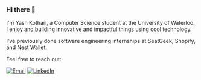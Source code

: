 ### Hi there 👋
I'm Yash Kothari, a Computer Science student at the University of Waterloo. I enjoy and building innovative and impactful things using cool technology.

I've previously done software engineering internships at SeatGeek, Shopify, and Nest Wallet.

Feel free to reach out:

[![Email](https://img.shields.io/badge/yashkoth7@gmail.com-D14836?style=for-the-badge&logo=gmail&logoColor=white)](mailto:yashkoth7@gmail.com)
[![LinkedIn](https://img.shields.io/badge/yashkothari7-0077B5?style=for-the-badge&logo=linkedin&logoColor=white)](https://www.linkedin.com/in/yashkothari7/)

<!--
**YashK2005/YashK2005** is a ✨ _special_ ✨ repository because its `README.md` (this file) appears on your GitHub profile.

Here are some ideas to get you started:

- 🔭 I’m currently working on ...
- 🌱 I’m currently learning ...
- 👯 I’m looking to collaborate on ...
- 🤔 I’m looking for help with ...
- 💬 Ask me about ...
- 📫 How to reach me: ...
- 😄 Pronouns: ...
- ⚡ Fun fact: ...
-->
